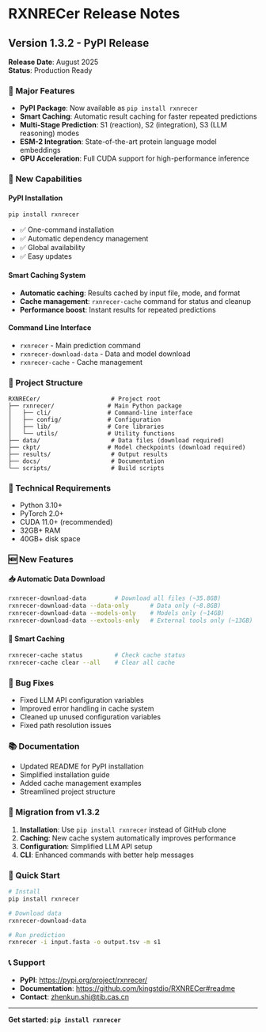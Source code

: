 # RXNRECer Release Notes

## Version 1.3.2 - PyPI Release

**Release Date**: August 2025  
**Status**: Production Ready

### 🎉 Major Features

- **PyPI Package**: Now available as `pip install rxnrecer`
- **Smart Caching**: Automatic result caching for faster repeated predictions
- **Multi-Stage Prediction**: S1 (reaction), S2 (integration), S3 (LLM reasoning) modes
- **ESM-2 Integration**: State-of-the-art protein language model embeddings
- **GPU Acceleration**: Full CUDA support for high-performance inference

### 🚀 New Capabilities

#### PyPI Installation
```bash
pip install rxnrecer
```
- ✅ One-command installation
- ✅ Automatic dependency management
- ✅ Global availability
- ✅ Easy updates

#### Smart Caching System
- **Automatic caching**: Results cached by input file, mode, and format
- **Cache management**: `rxnrecer-cache` command for status and cleanup
- **Performance boost**: Instant results for repeated predictions

#### Command Line Interface
- `rxnrecer` - Main prediction command
- `rxnrecer-download-data` - Data and model download
- `rxnrecer-cache` - Cache management

### 📁 Project Structure

```
RXNRECer/                    # Project root
├── rxnrecer/               # Main Python package
│   ├── cli/                # Command-line interface
│   ├── config/             # Configuration
│   ├── lib/                # Core libraries
│   └── utils/              # Utility functions
├── data/                    # Data files (download required)
├── ckpt/                   # Model checkpoints (download required)
├── results/                 # Output results
├── docs/                    # Documentation
└── scripts/                 # Build scripts
```

### 🔧 Technical Requirements

- Python 3.10+
- PyTorch 2.0+
- CUDA 11.0+ (recommended)
- 32GB+ RAM
- 40GB+ disk space

### 🆕 New Features

#### 📥 Automatic Data Download
```bash
rxnrecer-download-data        # Download all files (~35.8GB)
rxnrecer-download-data --data-only      # Data only (~8.8GB)
rxnrecer-download-data --models-only    # Models only (~14GB)
rxnrecer-download-data --extools-only   # External tools only (~13GB)
```

#### 💾 Smart Caching
```bash
rxnrecer-cache status         # Check cache status
rxnrecer-cache clear --all    # Clear all cache
```

### 🐛 Bug Fixes

- Fixed LLM API configuration variables
- Improved error handling in cache system
- Cleaned up unused configuration variables
- Fixed path resolution issues

### 📚 Documentation

- Updated README for PyPI installation
- Simplified installation guide
- Added cache management examples
- Streamlined project structure

### 🔄 Migration from v1.3.2

1. **Installation**: Use `pip install rxnrecer` instead of GitHub clone
2. **Caching**: New cache system automatically improves performance
3. **Configuration**: Simplified LLM API setup
4. **CLI**: Enhanced commands with better help messages

### 🚀 Quick Start

```bash
# Install
pip install rxnrecer

# Download data
rxnrecer-download-data

# Run prediction
rxnrecer -i input.fasta -o output.tsv -m s1
```

### 📞 Support

- **PyPI**: https://pypi.org/project/rxnrecer/
- **Documentation**: https://github.com/kingstdio/RXNRECer#readme
- **Contact**: zhenkun.shi@tib.cas.cn

---

**Get started: `pip install rxnrecer`**
